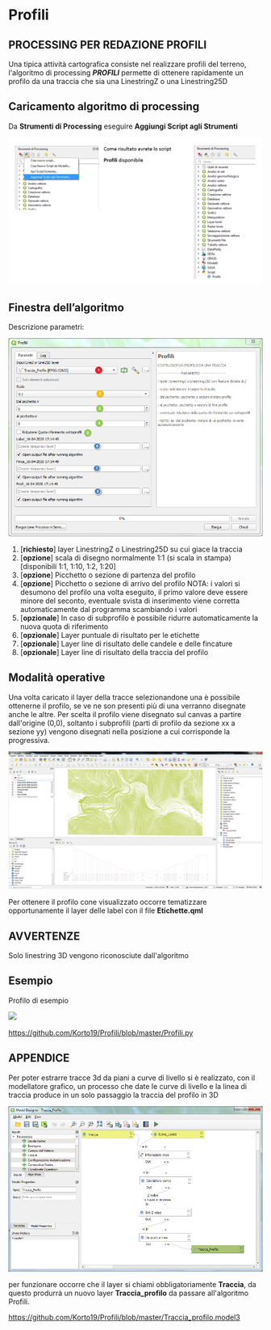 # Profili

## PROCESSING PER REDAZIONE PROFILI

Una tipica attività cartografica consiste nel realizzare profili del terreno, l'algoritmo di processing **_PROFILI_** permette di ottenere rapidamente un profilo da una traccia che sia una LinestringZ o una Linestring25D

## Caricamento algoritmo di processing
	
Da **Strumenti di Processing** eseguire **Aggiungi Script agli Strumenti**

![](./imgs/img_01.png)

## Finestra dell’algoritmo

Descrizione parametri:

![](./imgs/img_02.png)

1. [**richiesto**] layer LinestringZ o Linestring25D su cui giace la traccia
2. [**opzione**] scala di disegno normalmente 1:1 (si scala in stampa) [disponibili 1:1, 1:10, 1:2, 1:20]
3. [**opzione**] Picchetto o sezione di partenza del profilo
4. [**opzione**] Picchetto o sezione di arrivo del profilo
   NOTA: i valori si desumono del profilo una volta eseguito, il primo valore deve essere minore del seconto, eventuale svista di inserimento viene corretta automaticamente dal programma scambiando i valori  
5. [**opzionale**] In caso di subprofilo è possibile ridurre automaticamente la    nuova quota di riferimento
6. [**opzionale**] Layer puntuale di risultato per le etichette
7. [**opzionale**] Layer line di risultato delle candele e delle fincature
8. [**opzionale**] Layer line di risultato della traccia del profilo
   
## Modalità operative
Una volta caricato il layer della tracce selezionandone una è possibile ottenerne il profilo, se ve ne son presenti più di una verranno disegnate anche le altre.
Per scelta il profilo viene disegnato sul canvas a partire dall'origine (0,0), soltanto i subprofili (parti di profilo da sezione xx a sezione yy) vengono disegnati nella posizione a cui corrisponde la progressiva.

![](./imgs/img_03.png)

Per ottenere il profilo cone visualizzato occorre tematizzare opportunamente il layer delle label con il file **Etichette.qml** 

## AVVERTENZE
Solo linestring 3D vengono riconosciute dall'algoritmo

## Esempio

Profilo di esempio

[![](./imgs/esempio1.PNG)](https://youtu.be/sPACEtsRn6M "Primo Esempio")


https://github.com/Korto19/Profili/blob/master/Profili.py

## APPENDICE
Per poter estrarre tracce 3d da piani a curve di livello si è realizzato, con il modellatore grafico, un processo che date le curve di livello e la linea di traccia produce in un solo passaggio la traccia del profilo in 3D

![](./imgs/img_04.png)

per funzionare occorre che il layer si chiami obbligatoriamente **Traccia**, da questo produrrà un nuovo layer **Traccia_profilo** da passare all'algoritmo Profili.

https://github.com/Korto19/Profili/blob/master/Traccia_profilo.model3
